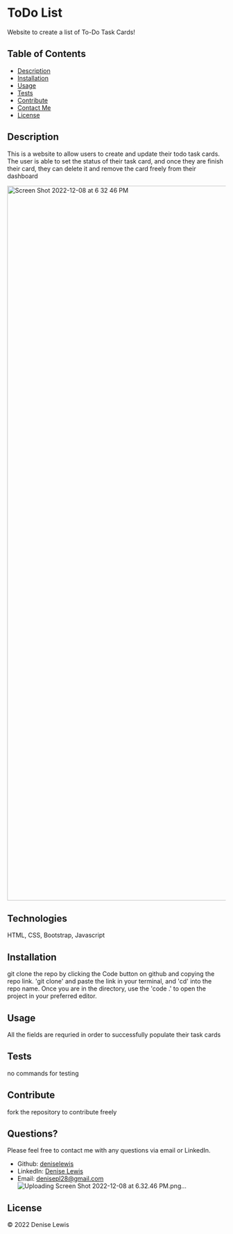 
# ToDo List



Website to create a list of To-Do Task Cards!

## Table of Contents

- [Description](#description)
- [Installation](#installation)
- [Usage](#usage)
- [Tests](#tests)
- [Contribute](#contribute)
- [Contact Me](#questions)
- [License](#license)

## Description

This is a website to allow users to create and update their todo task cards. The user is able to set the status of their task card, and once they are finish their card, they can delete it and remove the card freely from their dashboard

<img width="1644" alt="Screen Shot 2022-12-08 at 6 32 46 PM" src="https://user-images.githubusercontent.com/47063822/206589008-8ade68c5-fbda-4897-8bc7-0025151c72c8.png">

## Technologies

HTML, CSS, Bootstrap, Javascript

## Installation

git clone the repo by clicking the Code button on github and copying the repo link. 'git clone' and paste the link in your terminal, and 'cd' into the repo name. Once you are in the directory, use the 'code .' to open the project in your preferred editor.

## Usage

All the fields are requried in order to successfully populate their task cards

## Tests

no commands for testing

## Contribute

fork the repository to contribute freely

## Questions?

Please feel free to contact me with any questions via email or LinkedIn.

- Github: [deniselewis](https://github.com/deniselewis)
- LinkedIn: [Denise Lewis](https://www.linkedin.com/in/deniselewis12/)
- Email: [denisepl28@gmail.com](mailto:denisepl28@gmail.com)
![Uploading Screen Shot 2022-12-08 at 6.32.46 PM.png…]()

## License



&copy; 2022 Denise Lewis
